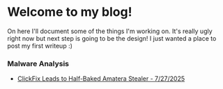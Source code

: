 # Welcome to my blog!

On here I'll document some of the things I'm working on. It's really ugly right now but next step is going to be the design! I just wanted a place to post my first writeup :)

### Malware Analysis

* [ClickFix Leads to Half-Baked Amatera Stealer - 7/27/2025](clickfix-amatera.md)